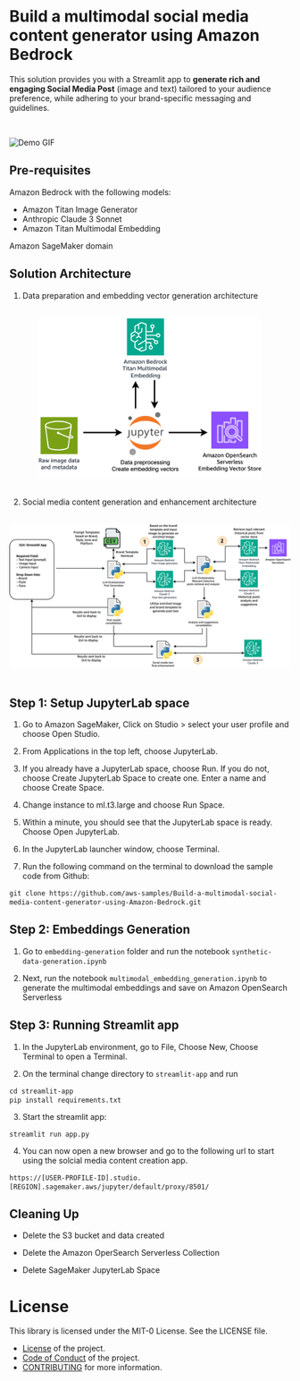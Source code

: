 # Build a multimodal social media content generator using Amazon Bedrock
This solution provides you with a Streamlit app to **generate rich and engaging Social Media Post** (image and text) tailored to your audience preference, while adhering to your brand-specific messaging and guidelines. 

<br>

![Demo GIF](assets/streamlit-demo.gif)


## Pre-requisites
Amazon Bedrock with the following models:
- Amazon Titan Image Generator
- Anthropic Claude 3 Sonnet
- Amazon Titan Multimodal Embedding

Amazon SageMaker domain

## Solution Architecture
1. Data preparation and embedding vector generation architecture
<br>
<div style="text-align:center;">
  <img src="assets/architecture1.png" alt="data-preparation-arch" width="400"/>
</div>
<br>

2. Social media content generation and enhancement architecture
<br>

<div style="text-align:center;">
  <img src="assets/architecture2.png" alt="content-generation-arch" width="1000"/>
</div>
<br>

## Step 1: Setup JupyterLab space

1. Go to Amazon SageMaker, Click on Studio > select your user profile and choose Open Studio. 

3. From Applications in the top left, choose JupyterLab. 

4. If you already have a JupyterLab space, choose Run. If you do not, choose Create JupyterLab Space to create one. Enter a name and choose Create Space. 

5. Change instance to ml.t3.large and choose Run Space. 

6. Within a minute, you should see that the JupyterLab space is ready. Choose Open JupyterLab. 

7. In the JupyterLab launcher window, choose Terminal. 

8. Run the following command on the terminal to download the sample code from Github: 

```
git clone https://github.com/aws-samples/Build-a-multimodal-social-media-content-generator-using-Amazon-Bedrock.git
```

## Step 2: Embeddings Generation

1. Go to `embedding-generation` folder and run the notebook `synthetic-data-generation.ipynb`

2. Next, run the notebook `multimodal_embedding_generation.ipynb` to generate the multimodal embeddings and save on Amazon OpenSearch Serverless


## Step 3: Running Streamlit app

1. In the JupyterLab environment, go to File, Choose New, Choose Terminal to open a Terminal.

2. On the terminal change directory to `streamlit-app`  and run

```
cd streamlit-app
pip install requirements.txt
```

3. Start the streamlit app:

```
streamlit run app.py
```

4. You can now open a new browser and go to the following url to start using the solcial media content creation app.

```
https://[USER-PROFILE-ID].studio.[REGION].sagemaker.aws/jupyter/default/proxy/8501/
```

## Cleaning Up

- Delete the S3 bucket and data created

- Delete the Amazon OperSearch Serverless Collection

- Delete SageMaker JupyterLab Space

# License

This library is licensed under the MIT-0 License. See the LICENSE file.

- [License](LICENSE) of the project.
- [Code of Conduct](CODE_OF_CONDUCT.md) of the project.
- [CONTRIBUTING](CONTRIBUTING.md#security-issue-notifications) for more information.
